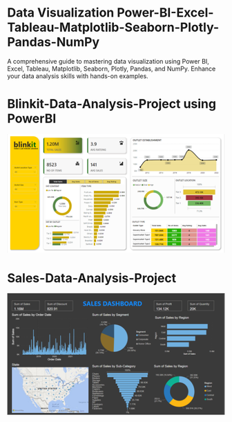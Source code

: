 # Data Visualization Power-BI-Excel-Tableau-Matplotlib-Seaborn-Plotly-Pandas-NumPy
A comprehensive guide to mastering data visualization using Power BI, Excel, Tableau, Matplotlib, Seaborn, Plotly, Pandas, and NumPy. Enhance your data analysis skills with hands-on examples.

# Blinkit-Data-Analysis-Project using PowerBI

![Data Analysis Project](https://github.com/codeWudaya/Data-Visualization-Power-BI-Excel-Tableau-Matplotlib-Seaborn-Plotly-Pandas-NumPy/blob/main/Blinkit%20Data%20(PowerBI)/blinkit.png)

# Sales-Data-Analysis-Project

![Data Analysis Project](https://github.com/codeWudaya/Data-Visualization-Power-BI-Excel-Tableau-Matplotlib-Seaborn-Plotly-Pandas-NumPy/blob/main/Sales%20Data%20(powerBI)/sales%20data.png)
